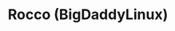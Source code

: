 ---
avatar: /images/people/rocco-bigdaddylinux.jpg
avatar_small: /images/people/rocco-bigdaddylinux_small.jpg
bio: Rocco (BigDaddyLinux) hosts Bid Daddy Linux Live! (BDLL) and Linux Spotlight,
  and gives in many ways to the linux community.
gplus: null
homepage: https://bigdaddylinux.com
instagram: null
linkedin: null
title: Rocco (BigDaddyLinux)
twitter: https://twitter.com/bigdaddylinux
type: guest
username: rocco-bigdaddylinux
youtube: https://youtube.com/bigdaddylinux
---